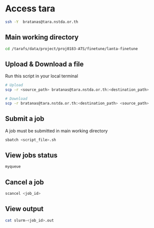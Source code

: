 # Access tara

```bash
ssh -Y  bratanas@tara.nstda.or.th
```

## Main working directory

```bash
cd /tarafs/data/project/proj0183-ATS/finetune/lanta-finetune
```

## Upload & Download a file

Run this script in your local terminal

```bash
# Upload
scp -r <source_path> bratanas@tara.nstda.or.th:<destination_path>

# Download
scp -r bratanas@tara.nstda.or.th:<destination_path> <source_path>
```

## Submit a job

A job must be submitted in main working directory

```bash
sbatch <script_file>.sh
```

## View jobs status

```bash
myqueue
```

## Cancel a job

```bash
scancel <job_id>
```

## View output

```bash
cat slurm-<job_id>.out
```